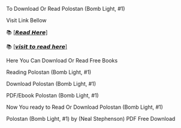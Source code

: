 To Download Or Read Polostan (Bomb Light, #1)

Visit Link Bellow

📚 [[𝙍𝙚𝙖𝙙 𝙃𝙚𝙧𝙚]](https://slicefile.web.app/krakenfiles/199793426)

📚 [[𝙫𝙞𝙨𝙞𝙩 𝙩𝙤 𝙧𝙚𝙖𝙙 𝙝𝙚𝙧𝙚]](https://uk.ebookarea.xyz/?book=199793426-polostan)

Here You Can Download Or Read Free Books

Reading Polostan (Bomb Light, #1)

Download Polostan (Bomb Light, #1)

PDF/Ebook Polostan (Bomb Light, #1)

Now You ready to Read Or Download Polostan (Bomb Light, #1)

Polostan (Bomb Light, #1) by (Neal Stephenson) PDF Free Download
